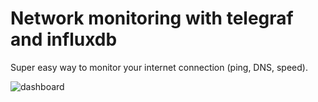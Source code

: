 # Network monitoring with telegraf and influxdb

Super easy way to monitor your internet connection (ping, DNS, speed).

![dashboard](https://user-images.githubusercontent.com/2405157/136296664-268935a5-5ec9-4ecf-98d9-0d19d7ef7aa3.jpg)

